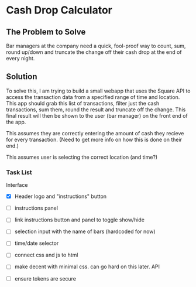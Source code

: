 # Cash Drop Calculator

## The Problem to Solve
Bar managers at the company need a quick, fool-proof way to count, sum, round up/down and truncate the change off their cash drop at the end of every night. 

## Solution
To solve this, I am trying to build a small webapp that uses the Square API to access the transaction data from a specified range of time and location. This app should grab this list of transactions, filter just the cash transactions, sum them, round the result and truncate off the change. This final result will then be shown to the user (bar manager) on the front end of the app. 

This assumes they are correctly entering the amount of cash they recieve for every transaction. (Need to get more info on how this is done on their end.)

This assumes user is selecting the correct location (and time?)

### Task List
Interface
- [x] Header logo and "instructions" button
- [ ] instructions panel 
- [ ] link instructions button and panel to toggle show/hide
- [ ] selection input with the name of bars (hardcoded for now)
- [ ] time/date selector 
- [ ] connect css and js to html
- [ ] make decent with minimal css. can go hard on this later.
API
- [ ] ensure tokens are secure


